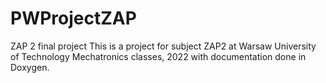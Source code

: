 # PWProjectZAP
ZAP 2 final project
This is a project for subject ZAP2 at Warsaw University of Technology Mechatronics classes, 2022 with documentation done in Doxygen.
